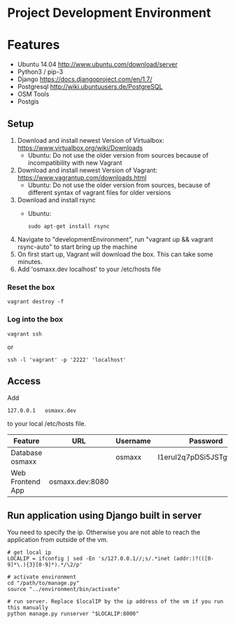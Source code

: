 # Project Development Environment


# Features

* Ubuntu 14.04	http://www.ubuntu.com/download/server
* Python3 / pip-3
* Django 		https://docs.djangoproject.com/en/1.7/
* Postgresql 	http://wiki.ubuntuusers.de/PostgreSQL
* OSM Tools
* Postgis



## Setup

1. Download and install newest Version of Virtualbox: https://www.virtualbox.org/wiki/Downloads
	* Ubuntu: Do not use the older version from sources because of incompatibility with new Vagrant
2. Download and install newest Version of Vagrant: https://www.vagrantup.com/downloads.html
	* Ubuntu: Do not use the older version from sources, because of different syntax of vagrant files for older versions
3. Download and install rsync
	* Ubuntu:
	
		```shell
		sudo apt-get install rsync
		```
3. Navigate to "developmentEnvironment", run "vagrant up && vagrant rsync-auto" to start bring up the machine
4. On first start up, Vagrant will download the box. This can take some minutes.
5. Add 'osmaxx.dev localhost' to your /etc/hosts file


### Reset the box

```shell
vagrant destroy -f
```


### Log into the box

```shell
vagrant ssh
```
or
```shell
ssh -l 'vagrant' -p '2222' 'localhost'
```



## Access

Add

    127.0.0.1   osmaxx.dev
    
to your local /etc/hosts file.

| Feature 			| URL 				| Username 	| Password 					|
| ---				| ---				| ---		| ---						|
| Database osmaxx	|					| osmaxx	| I1eruI2q7pDSi5JSTgyWBHto	|
| Web Frontend App	| osmaxx.dev:8080	|			|							|


## Run application using Django built in server

You need to specify the ip. Otherwise you are not able to reach the application from outside of the vm.

```shell
# get local ip
LOCALIP = ifconfig | sed -En 's/127.0.0.1//;s/.*inet (addr:)?(([0-9]*\.){3}[0-9]*).*/\2/p'

# activate environment
cd "/path/to/manage.py"
source "../environment/bin/activate"

# run server. Replace $localIP by the ip address of the vm if you run this manually
python manage.py runserver "$LOCALIP:8000"
```
